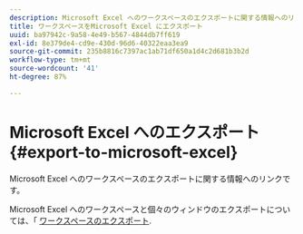 ```yaml
---
description: Microsoft Excel へのワークスペースのエクスポートに関する情報へのリンクです。
title: ワークスペースをMicrosoft Excel にエクスポート
uuid: ba97942c-9a58-4e49-b567-4844db7ff619
exl-id: 8e379de4-cd9e-430d-96d6-40322eaa3ea9
source-git-commit: 235b8816c7397ac1ab71df650a1d4c2d681b3b2d
workflow-type: tm+mt
source-wordcount: '41'
ht-degree: 87%

---
```


# Microsoft Excel へのエクスポート{#export-to-microsoft-excel}

Microsoft Excel へのワークスペースのエクスポートに関する情報へのリンクです。

Microsoft Excel へのワークスペースと個々のウィンドウのエクスポートについては、「 [ワークスペースのエクスポート](../../../../home/c-get-started/c-work-worksp/c-ex-wksp.md#concept-27e4457bd14b43f198071e38d85d6d2f).

